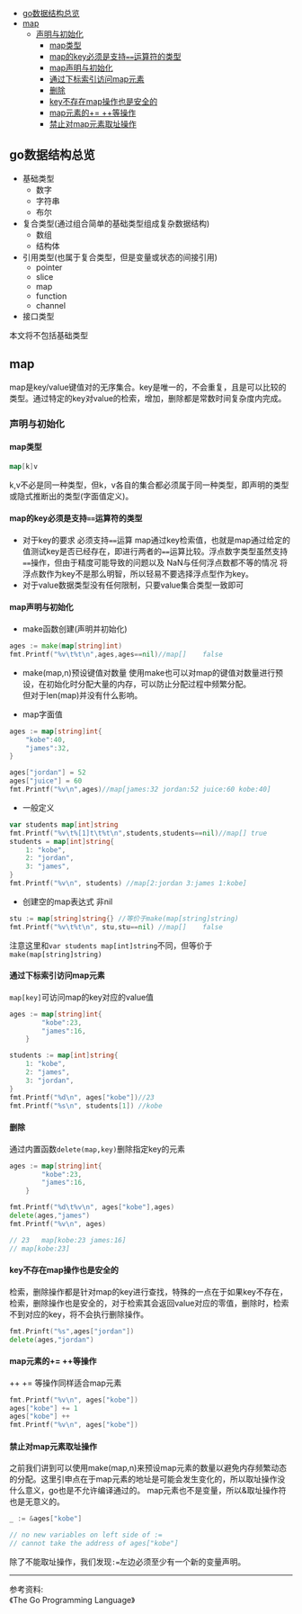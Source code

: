 <!-- TOC -->

- [go数据结构总览](#go数据结构总览)
- [map](#map)
    - [声明与初始化](#声明与初始化)
        - [map类型](#map类型)
        - [map的key必须是支持`==`运算符的类型](#map的key必须是支持运算符的类型)
        - [map声明与初始化](#map声明与初始化)
        - [通过下标索引访问map元素](#通过下标索引访问map元素)
        - [删除](#删除)
        - [key不存在map操作也是安全的](#key不存在map操作也是安全的)
        - [map元素的+= ++等操作](#map元素的-等操作)
        - [禁止对map元素取址操作](#禁止对map元素取址操作)

<!-- /TOC -->

## go数据结构总览
- 基础类型
  - 数字
  - 字符串
  - 布尔
- 复合类型(通过组合简单的基础类型组成复杂数据结构)
  - 数组
  - 结构体
- 引用类型(也属于复合类型，但是变量或状态的间接引用)
  - pointer
  - slice
  - map
  - function
  - channel
- 接口类型

本文将不包括基础类型

## map
map是key/value键值对的无序集合。key是唯一的，不会重复，且是可以比较的类型。通过特定的key对value的检索，增加，删除都是常数时间复杂度内完成。

### 声明与初始化
#### map类型
```go
map[k]v
```
k,v不必是同一种类型，但k，v各自的集合都必须属于同一种类型，即声明的类型或隐式推断出的类型(字面值定义)。

#### map的key必须是支持`==`运算符的类型
- 对于key的要求 必须支持`==`运算
map通过key检索值，也就是map通过给定的值测试key是否已经存在，即进行两者的`==`运算比较。浮点数字类型虽然支持`==`操作，但由于精度可能导致的问题以及 NaN与任何浮点数都不等的情况 将浮点数作为key不是那么明智，所以轻易不要选择浮点型作为key。 
- 对于value数据类型没有任何限制，只要value集合类型一致即可

#### map声明与初始化
- make函数创建(声明并初始化)
```go
ages := make(map[string]int)
fmt.Printf("%v\t%t\n",ages,ages==nil)//map[]	false
```

- make(map,n)预设键值对数量
使用make也可以对map的键值对数量进行预设，在初始化时分配大量的内存，可以防止分配过程中频繁分配。  
但对于len(map)并没有什么影响。  

- map字面值
```go
ages := map[string]int{
	"kobe":40,
	"james":32,
}

ages["jordan"] = 52
ages["juice"] = 60
fmt.Printf("%v\n",ages)//map[james:32 jordan:52 juice:60 kobe:40]
```

- 一般定义
```go
var students map[int]string
fmt.Printf("%v\t%[1]t\t%t\n",students,students==nil)//map[]	true
students = map[int]string{
	1: "kobe",
	2: "jordan",
	3: "james",
}
fmt.Printf("%v\n", students) //map[2:jordan 3:james 1:kobe]
```

- 创建空的map表达式 非nil

```go
stu := map[string]string{} //等价于make(map[string]string)
fmt.Printf("%v\t%t\n", stu,stu==nil) //map[]	false
```
注意这里和`var students map[int]string`不同，但等价于`make(map[string]string)`

#### 通过下标索引访问map元素
`map[key]`可访问map的key对应的value值  
```go
ages := map[string]int{
		"kobe":23,
		"james":16,
	}

students := map[int]string{
	1: "kobe",
	2: "james",
	3: "jordan",
}
fmt.Printf("%d\n", ages["kobe"])//23
fmt.Printf("%s\n", students[1]) //kobe
```

#### 删除
通过内置函数`delete(map,key)`删除指定key的元素  

```go
ages := map[string]int{
		"kobe":23,
		"james":16,
	}

fmt.Printf("%d\t%v\n", ages["kobe"],ages)
delete(ages,"james")
fmt.Printf("%v\n", ages)

// 23	map[kobe:23 james:16]
// map[kobe:23]
```
#### key不存在map操作也是安全的
检索，删除操作都是针对map的key进行查找，特殊的一点在于如果key不存在，检索，删除操作也是安全的，对于检索其会返回value对应的零值，删除时，检索不到对应的key，将不会执行删除操作。  

```go
fmt.Prinft("%s",ages["jordan"])
delete(ages,"jordan")
```
#### map元素的+= ++等操作
++ += 等操作同样适合map元素
```go
fmt.Printf("%v\n", ages["kobe"])
ages["kobe"] += 1
ages["kobe"] ++
fmt.Printf("%v\n", ages["kobe"])
```
#### 禁止对map元素取址操作
之前我们讲到可以使用make(map,n)来预设map元素的数量以避免内存频繁动态的分配。这里引申点在于map元素的地址是可能会发生变化的，所以取址操作没什么意义，go也是不允许编译通过的。
map元素也不是变量，所以&取址操作符也是无意义的。  

```go
_ := &ages["kobe"]

// no new variables on left side of :=
// cannot take the address of ages["kobe"]
```
除了不能取址操作，我们发现`:=`左边必须至少有一个新的变量声明。  












-------
参考资料:  
《The Go Programming Language》


























